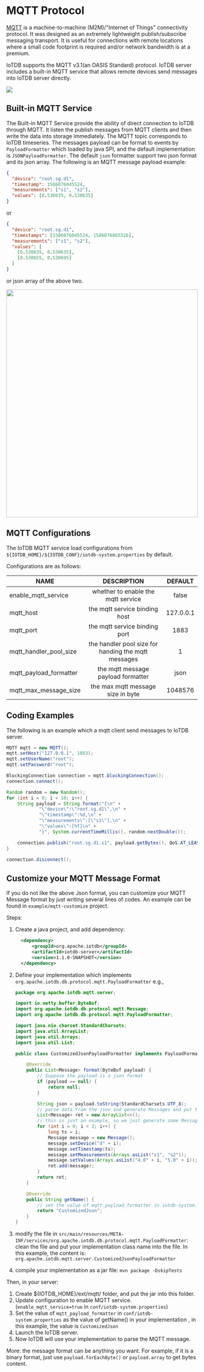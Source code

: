<!--
* Licensed to the Apache Software Foundation (ASF) under one
* or more contributor license agreements.  See the NOTICE file
* distributed with this work for additional information
* regarding copyright ownership.  The ASF licenses this file
* to you under the Apache License, Version 2.0 (the
* "License"); you may not use this file except in compliance
* with the License.  You may obtain a copy of the License at
*
* http://www.apache.org/licenses/LICENSE-2.0
*
* Unless required by applicable law or agreed to in writing, software
* distributed under the License is distributed on an "AS IS" BASIS,
* WITHOUT WARRANTIES OR CONDITIONS OF ANY KIND, either express or implied.
* See the License for the specific language governing permissions and
* limitations under the License.
-->

# MQTT Protocol

[MQTT](http://mqtt.org/) is a machine-to-machine (M2M)/"Internet of Things" connectivity protocol.
It was designed as an extremely lightweight publish/subscribe messaging transport.
It is useful for connections with remote locations where a small code footprint is required and/or network bandwidth is at a premium.

IoTDB supports the MQTT v3.1(an OASIS Standard) protocol.
IoTDB server includes a built-in MQTT service that allows remote devices send messages into IoTDB server directly.

![](https://alioss.timecho.com/docs/img/github/78357432-0c71cf80-75e4-11ea-98aa-c43a54d469ce.png)

## Built-in MQTT Service

The Built-in MQTT Service provide the ability of direct connection to IoTDB through MQTT. It listen the publish messages from MQTT clients
and then write the data into storage immediately.
The MQTT topic corresponds to IoTDB timeseries.
The messages payload can be format to events by `PayloadFormatter` which loaded by java SPI, and the default implementation is `JSONPayloadFormatter`.
The default `json` formatter support two json format and its json array. The following is an MQTT message payload example:

```json
{
  "device": "root.sg.d1",
  "timestamp": 1586076045524,
  "measurements": ["s1", "s2"],
  "values": [0.530635, 0.530635]
}
```

or

```json
{
  "device": "root.sg.d1",
  "timestamps": [1586076045524, 1586076065526],
  "measurements": ["s1", "s2"],
  "values": [
    [0.530635, 0.530635],
    [0.530655, 0.530695]
  ]
}
```

or json array of the above two.

<img style="width:100%; max-width:800px; max-height:600px; margin-left:auto; margin-right:auto; display:block;" src="https://alioss.timecho.com/docs/img/github/78357469-1bf11880-75e4-11ea-978f-a53996667a0d.png">

## MQTT Configurations

The IoTDB MQTT service load configurations from `${IOTDB_HOME}/${IOTDB_CONF}/iotdb-system.properties` by default.

Configurations are as follows:

| NAME                   |                     DESCRIPTION                     |  DEFAULT  |
| ---------------------- | :-------------------------------------------------: | :-------: |
| enable_mqtt_service    |         whether to enable the mqtt service          |   false   |
| mqtt_host              |            the mqtt service binding host            | 127.0.0.1 |
| mqtt_port              |            the mqtt service binding port            |   1883    |
| mqtt_handler_pool_size | the handler pool size for handing the mqtt messages |     1     |
| mqtt_payload_formatter |         the mqtt message payload formatter          |   json    |
| mqtt_max_message_size  |          the max mqtt message size in byte          |  1048576  |

## Coding Examples

The following is an example which a mqtt client send messages to IoTDB server.

```java
MQTT mqtt = new MQTT();
mqtt.setHost("127.0.0.1", 1883);
mqtt.setUserName("root");
mqtt.setPassword("root");

BlockingConnection connection = mqtt.blockingConnection();
connection.connect();

Random random = new Random();
for (int i = 0; i < 10; i++) {
    String payload = String.format("{\n" +
            "\"device\":\"root.sg.d1\",\n" +
            "\"timestamp\":%d,\n" +
            "\"measurements\":[\"s1\"],\n" +
            "\"values\":[%f]\n" +
            "}", System.currentTimeMillis(), random.nextDouble());

    connection.publish("root.sg.d1.s1", payload.getBytes(), QoS.AT_LEAST_ONCE, false);
}

connection.disconnect();

```

## Customize your MQTT Message Format

If you do not like the above Json format, you can customize your MQTT Message format by just writing several lines
of codes. An example can be found in `example/mqtt-customize` project.

Steps:

1. Create a java project, and add dependency:

   ```xml
     <dependency>
         <groupId>org.apache.iotdb</groupId>
         <artifactId>iotdb-server</artifactId>
         <version>1.1.0-SNAPSHOT</version>
     </dependency>
   ```

2. Define your implementation which implements `org.apache.iotdb.db.protocol.mqtt.PayloadFormatter`
   e.g.,

   ```java
   package org.apache.iotdb.mqtt.server;

   import io.netty.buffer.ByteBuf;
   import org.apache.iotdb.db.protocol.mqtt.Message;
   import org.apache.iotdb.db.protocol.mqtt.PayloadFormatter;

   import java.nio.charset.StandardCharsets;
   import java.util.ArrayList;
   import java.util.Arrays;
   import java.util.List;

   public class CustomizedJsonPayloadFormatter implements PayloadFormatter {

       @Override
       public List<Message> format(ByteBuf payload) {
           // Suppose the payload is a json format
           if (payload == null) {
               return null;
           }

           String json = payload.toString(StandardCharsets.UTF_8);
           // parse data from the json and generate Messages and put them into List<Meesage> ret
           List<Message> ret = new ArrayList<>();
           // this is just an example, so we just generate some Messages directly
           for (int i = 0; i < 2; i++) {
               long ts = i;
               Message message = new Message();
               message.setDevice("d" + i);
               message.setTimestamp(ts);
               message.setMeasurements(Arrays.asList("s1", "s2"));
               message.setValues(Arrays.asList("4.0" + i, "5.0" + i));
               ret.add(message);
           }
           return ret;
       }

       @Override
       public String getName() {
           // set the value of mqtt_payload_formatter in iotdb-system.properties as the following string:
           return "CustomizedJson";
       }
   }
   ```

3. modify the file in `src/main/resources/META-INF/services/org.apache.iotdb.db.protocol.mqtt.PayloadFormatter`:
   clean the file and put your implementation class name into the file.
   In this example, the content is: `org.apache.iotdb.mqtt.server.CustomizedJsonPayloadFormatter`
4. compile your implementation as a jar file: `mvn package -DskipTests`

Then, in your server:

1. Create ${IOTDB_HOME}/ext/mqtt/ folder, and put the jar into this folder.
2. Update configuration to enable MQTT service. (`enable_mqtt_service=true` in `conf/iotdb-system.properties`)
3. Set the value of `mqtt_payload_formatter` in `conf/iotdb-system.properties` as the value of getName() in your implementation
   , in this example, the value is `CustomizedJson`
4. Launch the IoTDB server.
5. Now IoTDB will use your implementation to parse the MQTT message.

More: the message format can be anything you want. For example, if it is a binary format,
just use `payload.forEachByte()` or `payload.array` to get bytes content.
